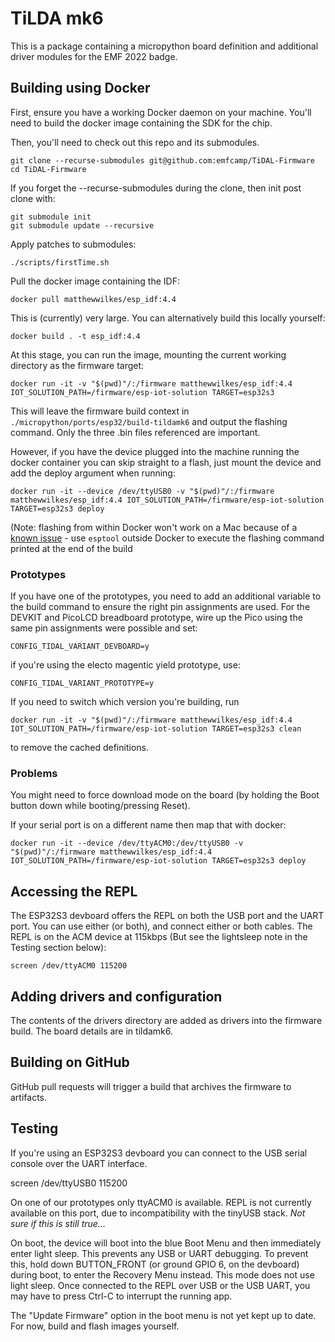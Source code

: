 # TiLDA mk6

This is a package containing a micropython board definition and additional driver modules for the EMF 2022 badge.

## Building using Docker

First, ensure you have a working Docker daemon on your machine. You'll need to build the docker image containing the SDK for the chip.

Then, you'll need to check out this repo and its submodules.

    git clone --recurse-submodules git@github.com:emfcamp/TiDAL-Firmware
    cd TiDAL-Firmware

If you forget the --recurse-submodules during the clone, then init post clone with:

    git submodule init
    git submodule update --recursive

Apply patches to submodules:

    ./scripts/firstTime.sh

Pull the docker image containing the IDF:

    docker pull matthewwilkes/esp_idf:4.4
    
This is (currently) very large. You can alternatively build this locally yourself:

    docker build . -t esp_idf:4.4

At this stage, you can run the image, mounting the current working directory as the firmware target:

    docker run -it -v "$(pwd)"/:/firmware matthewwilkes/esp_idf:4.4 IOT_SOLUTION_PATH=/firmware/esp-iot-solution TARGET=esp32s3

This will leave the firmware build context in `./micropython/ports/esp32/build-tildamk6` and output the flashing command. Only the three .bin files referenced are important.

However, if you have the device plugged into the machine running the docker container you can skip straight to a flash, just mount the device and add the deploy argument when running:

    docker run -it --device /dev/ttyUSB0 -v "$(pwd)"/:/firmware matthewwilkes/esp_idf:4.4 IOT_SOLUTION_PATH=/firmware/esp-iot-solution TARGET=esp32s3 deploy

(Note: flashing from within Docker won't work on a Mac because of a [known issue](https://github.com/docker/for-mac/issues/900) - use `esptool` outside Docker to execute the flashing command printed at the end of the build

### Prototypes

If you have one of the prototypes, you need to add an additional variable to the build command to ensure the right pin assignments are used. For the DEVKIT and PicoLCD breadboard prototype, wire up the Pico using the same pin assignments were possible and set:

    CONFIG_TIDAL_VARIANT_DEVBOARD=y

if you're using the electo magentic yield prototype, use:

    CONFIG_TIDAL_VARIANT_PROTOTYPE=y

If you need to switch which version you're building, run

    docker run -it -v "$(pwd)"/:/firmware matthewwilkes/esp_idf:4.4 IOT_SOLUTION_PATH=/firmware/esp-iot-solution TARGET=esp32s3 clean

to remove the cached definitions.

### Problems

You might need to force download mode on the board (by holding the Boot button down while booting/pressing Reset).

If your serial port is on a different name then map that with docker:

    docker run -it --device /dev/ttyACM0:/dev/ttyUSB0 -v "$(pwd)"/:/firmware matthewwilkes/esp_idf:4.4 IOT_SOLUTION_PATH=/firmware/esp-iot-solution TARGET=esp32s3 deploy

## Accessing the REPL

The ESP32S3 devboard offers the REPL on both the USB port and the UART port. You can use either (or both), and connect either or both cables. The REPL is on the ACM device at 115kbps (But see the lightsleep note in the Testing section below):

    screen /dev/ttyACM0 115200

## Adding drivers and configuration

The contents of the drivers directory are added as drivers into the firmware build. The board details are in tildamk6.

## Building on GitHub

GitHub pull requests will trigger a build that archives the firmware to artifacts.

## Testing

If you're using an ESP32S3 devboard you can connect to the USB serial console over the UART interface.

   screen /dev/ttyUSB0 115200

On one of our prototypes only ttyACM0 is available. REPL is not currently available on this port, due to incompatibility with the tinyUSB stack. _Not sure if this is still true..._

On boot, the device will boot into the blue Boot Menu and then immediately enter light sleep. This prevents any USB or UART debugging. To prevent this, hold down BUTTON_FRONT (or ground GPIO 6, on the devboard) during boot, to enter the Recovery Menu instead. This mode does not use light sleep. Once connected to the REPL over USB or the USB UART, you may have to press Ctrl-C to interrupt the running app.

The "Update Firmware" option in the boot menu is not yet kept up to date. For now, build and flash images yourself.
